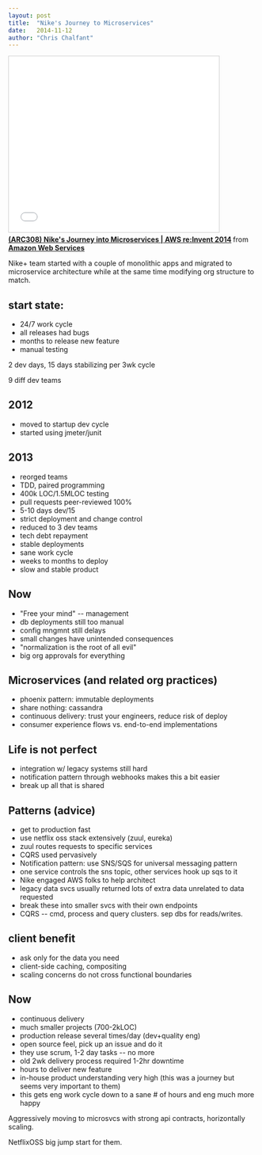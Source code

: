 ```yaml
---
layout: post
title:  "Nike's Journey to Microservices"
date:   2014-11-12
author: "Chris Chalfant"
---
```


<iframe src="//www.slideshare.net/slideshow/embed_code/41527279" width="425" height="355" frameborder="0" marginwidth="0" marginheight="0" scrolling="no" style="border:1px solid #CCC; border-width:1px; margin-bottom:5px; max-width: 100%;" allowfullscreen> </iframe> <div style="margin-bottom:5px"> <strong> <a href="//www.slideshare.net/AmazonWebServices/arc308-nikes-journey-into-microservices-aws-reinvent-2014" title="(ARC308) Nike&#x27;s Journey into Microservices | AWS re:Invent 2014" target="_blank">(ARC308) Nike&#x27;s Journey into Microservices | AWS re:Invent 2014</a> </strong> from <strong><a href="//www.slideshare.net/AmazonWebServices" target="_blank">Amazon Web Services</a></strong> </div>

Nike+ team started with a couple of monolithic apps and migrated to microservice architecture while at the same time modifying org structure to match.

start state:
------------
* 24/7 work cycle
* all releases had bugs
* months to release new feature
* manual testing

2 dev days, 15 days stabilizing per 3wk cycle

9 diff dev teams

2012
----
* moved to startup dev cycle
* started using jmeter/junit

2013
----
* reorged teams
* TDD, paired programming
* 400k LOC/1.5MLOC testing
* pull requests peer-reviewed 100%
* 5-10 days dev/15
* strict deployment and change control
* reduced to 3 dev teams
* tech debt repayment
* stable deployments
* sane work cycle
* weeks to months to deploy
* slow and stable product

Now
---
* "Free your mind" -- management
* db deployments still too manual
* config mngmnt still delays
* small changes have unintended consequences
* "normalization is the root of all evil"
* big org approvals for everything

Microservices (and related org practices)
-----------------------------------------
* phoenix pattern: immutable deployments
* share nothing: cassandra
* continuous delivery: trust your engineers, reduce risk of deploy
* consumer experience flows vs. end-to-end implementations

Life is not perfect
-------------------
* integration w/ legacy systems still hard
* notification pattern through webhooks makes this a bit easier
* break up all that is shared

Patterns (advice)
--------
* get to production fast
* use netflix oss stack extensively (zuul, eureka)
* zuul routes requests to specific services
* CQRS used pervasively
* Notification pattern: use SNS/SQS for universal messaging pattern
* one service controls the sns topic, other services hook up sqs to it
* Nike engaged AWS folks to help architect
* legacy data svcs usually returned lots of extra data unrelated to data requested
* break these into smaller svcs with their own endpoints
* CQRS -- cmd, process and query clusters. sep dbs for reads/writes.

client benefit
--------------
* ask only for the data you need
* client-side caching, compositing
* scaling concerns do not cross functional boundaries

Now
---
* continuous delivery
* much smaller projects (700-2kLOC)
* production release several times/day (dev+quality eng)
* open source feel, pick up an issue and do it
* they use scrum, 1-2 day tasks -- no more
* old 2wk delivery process required 1-2hr downtime
* hours to deliver new feature
* in-house product understanding very high (this was a journey but seems very important to them)
* this gets eng work cycle down to a sane # of hours and eng much more happy

Aggressively moving to microsvcs with strong api contracts, horizontally scaling.

NetflixOSS big jump start for them.
